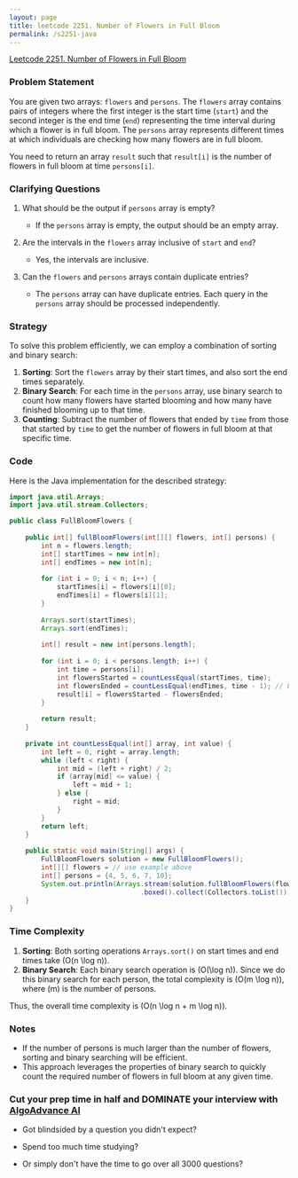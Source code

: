 ```yaml
---
layout: page
title: leetcode 2251. Number of Flowers in Full Bloom
permalink: /s2251-java
---
```

[Leetcode 2251. Number of Flowers in Full Bloom](https://algoadvance.github.io/algoadvance/l2251)
### Problem Statement

You are given two arrays: `flowers` and `persons`. The `flowers` array contains pairs of integers where the first integer is the start time (`start`) and the second integer is the end time (`end`) representing the time interval during which a flower is in full bloom. The `persons` array represents different times at which individuals are checking how many flowers are in full bloom.

You need to return an array `result` such that `result[i]` is the number of flowers in full bloom at time `persons[i]`.

### Clarifying Questions

1. What should be the output if `persons` array is empty?
   - If the `persons` array is empty, the output should be an empty array.

2. Are the intervals in the `flowers` array inclusive of `start` and `end`?
   - Yes, the intervals are inclusive.

3. Can the `flowers` and `persons` arrays contain duplicate entries?
   - The `persons` array can have duplicate entries. Each query in the `persons` array should be processed independently.

### Strategy

To solve this problem efficiently, we can employ a combination of sorting and binary search:

1. **Sorting**: Sort the `flowers` array by their start times, and also sort the end times separately.
2. **Binary Search**: For each time in the `persons` array, use binary search to count how many flowers have started blooming and how many have finished blooming up to that time.
3. **Counting**: Subtract the number of flowers that ended by `time` from those that started by `time` to get the number of flowers in full bloom at that specific time.

### Code

Here is the Java implementation for the described strategy:

```java
import java.util.Arrays;
import java.util.stream.Collectors;

public class FullBloomFlowers {
    
    public int[] fullBloomFlowers(int[][] flowers, int[] persons) {
        int n = flowers.length;
        int[] startTimes = new int[n];
        int[] endTimes = new int[n];
        
        for (int i = 0; i < n; i++) {
            startTimes[i] = flowers[i][0];
            endTimes[i] = flowers[i][1];
        }
        
        Arrays.sort(startTimes);
        Arrays.sort(endTimes);
        
        int[] result = new int[persons.length];
        
        for (int i = 0; i < persons.length; i++) {
            int time = persons[i];
            int flowersStarted = countLessEqual(startTimes, time);
            int flowersEnded = countLessEqual(endTimes, time - 1); // Exclude end time
            result[i] = flowersStarted - flowersEnded;
        }
        
        return result;
    }
    
    private int countLessEqual(int[] array, int value) {
        int left = 0, right = array.length;
        while (left < right) {
            int mid = (left + right) / 2;
            if (array[mid] <= value) {
                left = mid + 1;
            } else {
                right = mid;
            }
        }
        return left;
    }
    
    public static void main(String[] args) {
        FullBloomFlowers solution = new FullBloomFlowers();
        int[][] flowers = // use example above
        int[] persons = {4, 5, 6, 7, 10};
        System.out.println(Arrays.stream(solution.fullBloomFlowers(flowers, persons))
                                 .boxed().collect(Collectors.toList())); // [2, 2, 1, 2, 1]
    }
}
```

### Time Complexity

1. **Sorting**: Both sorting operations `Arrays.sort()` on start times and end times take \(O(n \log n)\).
2. **Binary Search**: Each binary search operation is \(O(\log n)\). Since we do this binary search for each person, the total complexity is \(O(m \log n)\), where \(m\) is the number of persons.

Thus, the overall time complexity is \(O(n \log n + m \log n)\).

### Notes

- If the number of persons is much larger than the number of flowers, sorting and binary searching will be efficient.
- This approach leverages the properties of binary search to quickly count the required number of flowers in full bloom at any given time.


### Cut your prep time in half and DOMINATE your interview with [AlgoAdvance AI](https://algoAdvance.com)

- Got blindsided by a question you didn't expect?

- Spend too much time studying?

- Or simply don't have the time to go over all 3000 questions?


